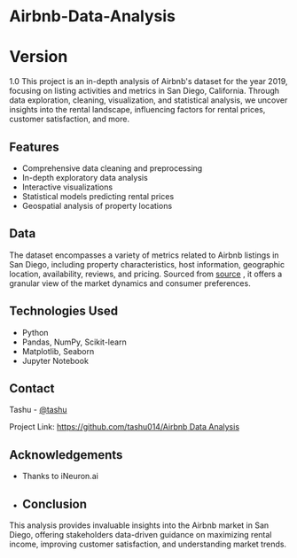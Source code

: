 # Airbnb-Data-Analysis
# Version
1.0
This project is an in-depth analysis of Airbnb's dataset for the year 2019, focusing on listing activities and metrics in San Diego, California. Through data exploration, cleaning, visualization, and statistical analysis, we uncover insights into the rental landscape, influencing factors for rental prices, customer satisfaction, and more. 
## Features
- Comprehensive data cleaning and preprocessing
- In-depth exploratory data analysis
- Interactive visualizations
- Statistical models predicting rental prices
- Geospatial analysis of property locations
## Data
The dataset encompasses a variety of metrics related to Airbnb listings in San Diego, including property characteristics, host information, geographic location, availability, reviews, and pricing. Sourced from [source](https://drive.google.com/drive/folders/1ANkgtAT0Pdp2r86IxFKv9vKYmnsYjJDO?usp=sharing) , it offers a granular view of the market dynamics and consumer preferences.
## Technologies Used
- Python
- Pandas, NumPy, Scikit-learn
- Matplotlib, Seaborn
- Jupyter Notebook
## Contact

Tashu - [@tashu](https://linkedin.com/in/tashugarg) 

Project Link: [https://github.com/tashu014/Airbnb Data Analysis](https://github.com/tashu014/Airbnb-Data-Analysis)

## Acknowledgements

- Thanks to iNeuron.ai
- ## Conclusion

This analysis provides invaluable insights into the Airbnb market in San Diego, offering stakeholders data-driven guidance on maximizing rental income, improving customer satisfaction, and understanding market trends.



